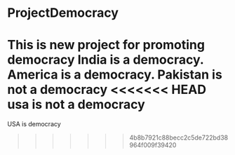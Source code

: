 # ProjectDemocracy
This is new project for promoting democracy
India is a democracy.
America is a democracy.
Pakistan is not a democracy
<<<<<<< HEAD
usa is not a democracy
=======
USA is democracy
>>>>>>> 4b8b7921c88becc2c5de722bd38964f009f39420
